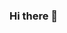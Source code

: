 ### Hi there 👋

<!--
**aryansharma2k4/aryansharma2k4** is a ✨ _special_ ✨ repository because its `README.md` (this file) appears on your GitHub profile.

Here are some ideas to get you started:

- 🔭 I’m currently working on learning Web-Development
- 🌱 I’m currently learning ReactJS
- 👯 I’m looking to collaborate on projects
- 🤔 I’m looking for help with Back-End Development
- 💬 Ask me about ...
- 📫 How to reach me: ...
- 😄 Pronouns: ...
- ⚡ Fun fact: ...
-->
